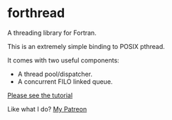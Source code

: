 # forthread
A threading library for Fortran.

This is an extremely simple binding to POSIX pthread.

It comes with two useful components:

- A thread pool/dispatcher.
- A concurrent FILO linked queue.

[Please see the tutorial](https://github.com/jordan4ibanez/forthread/blob/master/test/example.f90)

Like what I do? [My Patreon](https://www.patreon.com/jordan4ibanez)